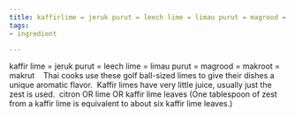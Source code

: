 ```yaml
---
title: kaffirlime = jeruk purut = leech lime = limau purut = magrood = makroot = makrut
tags:
- ingredient

---
```

kaffir lime = jeruk purut = leech lime = limau purut = magrood = makroot = makrut    Thai cooks use these golf ball-sized limes to give their dishes a unique aromatic flavor.  Kaffir limes have very little juice, usually just the zest is used.  citron OR lime OR kaffir lime leaves (One tablespoon of zest from a kaffir lime is equivalent to about six kaffir lime leaves.)
